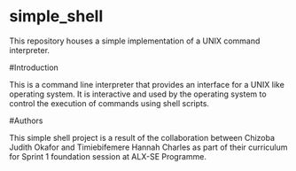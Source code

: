 # simple_shell

This repository houses a simple implementation of a UNIX command interpreter.

#Introduction

This is a command line interpreter that provides an interface for a UNIX like operating system. It is interactive and used by the operating system to control the execution of commands using shell scripts.

#Authors

This simple shell project is a result of the collaboration between Chizoba Judith Okafor and Timiebifemere Hannah Charles as part of their curriculum for Sprint 1 foundation session at ALX-SE Programme.
